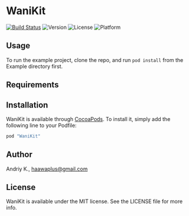 # WaniKit

[![Build Status](https://www.bitrise.io/app/386c5c6c93c06b78.svg?token=zIIsf5cmxfwYZ9SgVhG8Sw&branch=master)](https://www.bitrise.io/app/386c5c6c93c06b78)
![![Version](https://img.shields.io/cocoapods/v/WaniKit.svg?style=flat)](http://cocoapods.org/pods/WaniKit)
![![License](https://img.shields.io/cocoapods/l/WaniKit.svg?style=flat)](http://cocoapods.org/pods/WaniKit)
![![Platform](https://img.shields.io/cocoapods/p/WaniKit.svg?style=flat)](http://cocoapods.org/pods/WaniKit)

## Usage

To run the example project, clone the repo, and run `pod install` from the Example directory first.

## Requirements

## Installation

WaniKit is available through [CocoaPods](http://cocoapods.org). To install
it, simply add the following line to your Podfile:

```ruby
pod "WaniKit"
```

## Author

Andriy K., haawaplus@gmail.com

## License

WaniKit is available under the MIT license. See the LICENSE file for more info.
